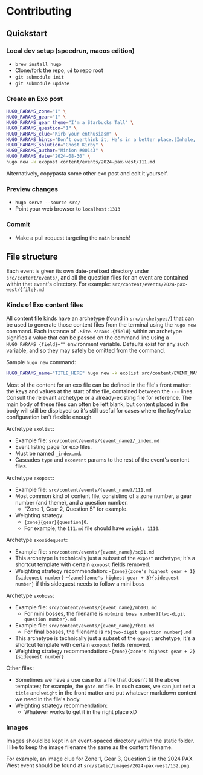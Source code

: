 # Contributing

## Quickstart

### Local dev setup (speedrun, macos edition)

- `brew install hugo`
- Clone/fork the repo, `cd` to repo root
- `git submodule init`
- `git submodule update`

### Create an Exo post

```zsh
HUGO_PARAMS_zone="1" \
HUGO_PARAMS_gear="1" \
HUGO_PARAMS_gear_theme="I'm a Starbucks Tall" \
HUGO_PARAMS_question="1" \
HUGO_PARAMS_clue="Kirb your enthusiasm" \
HUGO_PARAMS_hints="Don’t overthink it, He’s in a better place.|Inhale, exorcise" \
HUGO_PARAMS_solution="Ghost Kirby" \
HUGO_PARAMS_author="Minion #00143" \
HUGO_PARAMS_date="2024-08-30" \
hugo new -k exopost content/events/2024-pax-west/111.md
```

Alternatively, copypasta some other exo post and edit it yourself.

### Preview changes

- `hugo serve --source src/`
- Point your web browser to `localhost:1313`

### Commit

- Make a pull request targeting the `main` branch!


## File structure

Each event is given its own date-prefixed directory under `src/content/events/`, and all the question files for an event are contained within that event's directory.
For example: `src/content/events/2024-pax-west/{file}.md`

### Kinds of Exo content files

All content file kinds have an archetype (found in `src/archetypes/`) that can be used to generate those content files from the terminal using the `hugo new` command.
Each instance of `.Site.Params.{field}` within an archetype signifies a value that can be passed on the command line using a `HUGO_PARAMS_{field}=""` environment variable.
Defaults exist for any such variable, and so they may safely be omitted from the command.

Sample `hugo new` command:

```zsh
HUGO_PARAMS_name="TITLE_HERE" hugo new -k exolist src/content/EVENT_NAME_HERE/_index.md
```

Most of the content for an exo file can be defined in the file's front matter: the keys and values at the start of the file, contained between the `---` lines.
Consult the relevant archetype or a already-existing file for reference.
The main body of these files can often be left blank, but content placed in the body will still be displayed so it's still useful for cases where the key/value configuration isn't flexible enough.

Archetype `exolist`:
  - Example file: `src/content/events/{event_name}/_index.md`
  - Event listing page for exo files.
  - Must be named `_index.md`.
  - Cascades `type` and `exoevent` params to the rest of the event's content files.

Archetype `exopost`:
  - Example file: `src/content/events/{event_name}/111.md`
  - Most common kind of content file, consisting of a zone number, a gear number (and theme), and a question number.
    - "Zone 1, Gear 2, Question 5" for example.
  - Weighting strategy:
    - `{zone}{gear}{question}0`.
    - For example, the `111.md` file should have `weight: 1110`.

Archetype `exosidequest`:
  - Example file: `src/content/events/{event_name}/sq01.md`
  - This archetype is technically just a subset of the `expost` archetype; it's a shortcut template with certain `exopost` fields removed.
  - Weighting strategy recommendation:
    -`{zone}{zone's highest gear + 1}{sidequest number}`
    -`{zone}{zone's highest gear + 3}{sidequest number}` if this sidequest needs to follow a mini boss

Archetype `exoboss`:
  - Example file: `src/content/events/{event_name}/mb101.md`
    - For mini bosses, the filename is `mb{mini boss number}{two-digit question number}.md`
  - Example file: `src/content/events/{event_name}/fb01.md`
    - For final bosses, the filename is `fb{two-digit question number}.md`
  - This archetype is technically just a subset of the `expost` archetype; it's a shortcut template with certain `exopost` fields removed.
  - Weighting strategy recommendation:
    -`{zone}{zone's highest gear + 2}{sidequest number}`

Other files:
  - Sometimes we have a use case for a file that doesn't fit the above templates; for example, the `gate.md` file.
    In such cases, we can just set a `title` and `weight` in the front matter and put whatever markdown content we need in the file's body.
  - Weighting strategy recommendation:
    - Whatever works to get it in the right place xD

### Images

Images should be kept in an event-spaced directory within the static folder.
I like to keep the image filename the same as the content filename.

For example, an image clue for Zone 1, Gear 3, Question 2 in the 2024 PAX West event should be found at `src/static/images/2024-pax-west/132.png`.

